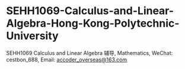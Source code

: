 # SEHH1069-Calculus-and-Linear-Algebra-Hong-Kong-Polytechnic-University
SEHH1069 Calculus and Linear Algebra 辅导, Mathematics, WeChat: cestbon_688, Email: accoder_overseas@163.com
